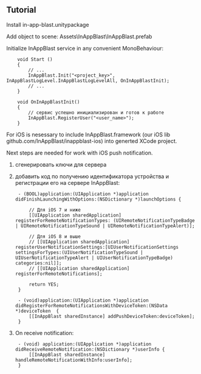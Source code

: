 ## Tutorial

Install in-app-blast.unitypackage

Add object to scene: Assets\InAppBlast\InAppBlast.prefab

Initialize InAppBlast service in any convenient MonoBehaviour: 

		void Start ()
		{
			// ...
			InAppBlast.Init("<project_key>", InAppBlastLogLevel.InAppBlastLogLevelAll, OnInAppBlastInit);
			// ...
		}

		void OnInAppBlastInit()
		{
			// сервис успешно инициализирован и готов к работе
			InAppBlast.RegisterUser("<user_name>");
		}

For iOS is nesessary to include InAppBlast.framework (our iOS lib github.com/InAppBlast/inappblast-ios) into generted XCode project.

Next steps are needed for work with iOS push notification.

1. сгенерировать ключи для сервера
2. добавить код по получению идентификатора устройства и регистрации его на сервере InAppBlast:

		- (BOOL)application:(UIApplication *)application didFinishLaunchingWithOptions:(NSDictionary *)launchOptions {

			// Для iOS 7 и ниже
			[[UIApplication sharedApplication] registerForRemoteNotificationTypes: (UIRemoteNotificationTypeBadge | UIRemoteNotificationTypeSound | UIRemoteNotificationTypeAlert)];

			// Для iOS 8 и выше
			// [[UIApplication sharedApplication] registerUserNotificationSettings:[UIUserNotificationSettings settingsForTypes:(UIUserNotificationTypeSound | UIUserNotificationTypeAlert | UIUserNotificationTypeBadge) categories:nil]];
			// [[UIApplication sharedApplication] registerForRemoteNotifications];

			return YES;
		}

		- (void)application:(UIApplication *)application didRegisterForRemoteNotificationsWithDeviceToken:(NSData *)deviceToken  {
			[[InAppBlast sharedInstance] addPushDeviceToken:deviceToken];
		}

3. On receive notification:

		- (void) application:(UIApplication *)application didReceiveRemoteNotification:(NSDictionary *)userInfo {
			[[InAppBlast sharedInstance] handleRemoteNotificationWithInfo:userInfo];
		}
